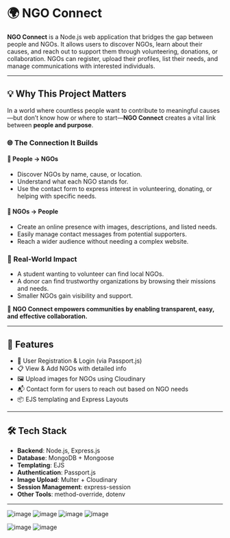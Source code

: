 # 🌍 NGO Connect

**NGO Connect** is a Node.js web application that bridges the gap between people and NGOs. It allows users to discover NGOs, learn about their causes, and reach out to support them through volunteering, donations, or collaboration. NGOs can register, upload their profiles, list their needs, and manage communications with interested individuals.

---

## 💡 Why This Project Matters

In a world where countless people want to contribute to meaningful causes—but don’t know how or where to start—**NGO Connect** creates a vital link between **people and purpose**.

### 🌐 The Connection It Builds

#### 👥 People → NGOs
- Discover NGOs by name, cause, or location.
- Understand what each NGO stands for.
- Use the contact form to express interest in volunteering, donating, or helping with specific needs.

#### 🏢 NGOs → People
- Create an online presence with images, descriptions, and listed needs.
- Easily manage contact messages from potential supporters.
- Reach a wider audience without needing a complex website.

### 🤝 Real-World Impact
- A student wanting to volunteer can find local NGOs.
- A donor can find trustworthy organizations by browsing their missions and needs.
- Smaller NGOs gain visibility and support.

🔗 **NGO Connect empowers communities by enabling transparent, easy, and effective collaboration.**

---

## 🚀 Features

- 🔐 User Registration & Login (via Passport.js)
- 📋 View & Add NGOs with detailed info
- 🖼️ Upload images for NGOs using Cloudinary
- 📬 Contact form for users to reach out based on NGO needs
- 📦 EJS templating and Express Layouts

---

## 🛠️ Tech Stack

- **Backend**: Node.js, Express.js
- **Database**: MongoDB + Mongoose
- **Templating**: EJS
- **Authentication**: Passport.js
- **Image Upload**: Multer + Cloudinary
- **Session Management**: express-session
- **Other Tools**: method-override, dotenv

---



![image](https://github.com/user-attachments/assets/841047cd-20e0-4d35-a444-f1ae75ccf7c7)
![image](https://github.com/user-attachments/assets/9ed68e1c-b56f-4224-ad62-b88c8bb52109)
![image](https://github.com/user-attachments/assets/8e21b90d-1911-4ea3-a34f-2cd1bda89649)
![image](https://github.com/user-attachments/assets/3d48207a-21fb-4996-aa37-d39a6bd7966f)

![image](https://github.com/user-attachments/assets/a67c48bf-2b67-431d-98fa-f6309c7e6718)
![image](https://github.com/user-attachments/assets/3c173910-8e37-4110-a20e-2d314af59045)



